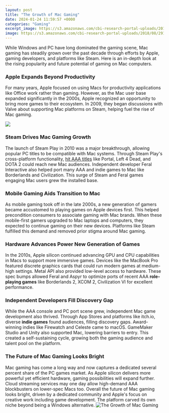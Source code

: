 ```yaml
---
layout: post
title: "The Growth of Mac Gaming"
date: 2024-01-24 11:59:57 +0000
categories: "Gaming"
excerpt_image: https://s3.amazonaws.com/cbi-research-portal-uploads/2018/08/29100052/Mobile-Gaming-Growth-Final.png
image: https://s3.amazonaws.com/cbi-research-portal-uploads/2018/08/29100052/Mobile-Gaming-Growth-Final.png
---
```


While Windows and PC have long dominated the gaming scene, Mac gaming has steadily grown over the past decade through efforts by Apple, gaming developers, and platforms like Steam. Here is an in-depth look at the rising popularity and future potential of gaming on Mac computers.
### Apple Expands Beyond Productivity
For many years, Apple focused on using Macs for productivity applications like Office work rather than gaming. However, as the Mac user base expanded significantly in the 2000s, Apple recognized an opportunity to bring more games to their ecosystem. In 2009, they began discussions with Valve about supporting Mac platforms on Steam, helping fuel the rise of Mac gaming. 

![](https://images.lemonly.com/wp-content/uploads/2011/12/27141954/Pando_F2P-Growth_Final.jpg)
### Steam Drives Mac Gaming Growth
The launch of Steam Play in 2010 was a major breakthrough, allowing popular PC titles to be compatible with Mac systems. Through Steam Play's cross-platform functionality, [hit AAA titles](https://store.fi.io.vn/womens-cute-doberman-pinscher-dog-pup-sleeping-v-neck-t-shirt/men&) like Portal, Left 4 Dead, and DOTA 2 could reach new Mac audiences. Independent developer Feral Interactive also helped port many AAA and indie games to Mac like Borderlands and Civilization. This surge of Steam and Feral games engaging Mac users grew the installed base.
### Mobile Gaming Aids Transition to Mac
As mobile gaming took off in the late 2000s, a new generation of gamers became accustomed to playing games on Apple devices first. This helped precondition consumers to associate gaming with Mac brands. When these mobile-first gamers upgraded to Mac laptops and computers, they expected to continue gaming on their new devices. Platforms like Steam fulfilled this demand and removed prior stigma around Mac gaming.
### Hardware Advances Power New Generation of Games  
In the 2010s, Apple silicon continued advancing GPU and CPU capabilities in Macs to support more immersive games. Devices like the MacBook Pro featured discrete graphics cards that could run modern games at medium-high settings. Metal API also provided low-level access to hardware. These spec bumps allowed Feral and Aspyr to optimize ports of recent AAA **role-playing games** like Borderlands 2, XCOM 2, Civilization VI for excellent performance.
### Independent Developers Fill Discovery Gap
While the AAA console and PC port scene grew, independent Mac game development also thrived. Through App Stores and platforms like itch.io, diverse **indie games** found audiences, filling discovery gaps. Award-winning indies like Firewatch and Celeste came to macOS. GameMaker Studio and Unity also supported Mac, lowering barriers to entry. This created a self-sustaining cycle, growing both the gaming audience and talent pool on the platform. 
### The Future of Mac Gaming Looks Bright
Mac gaming has come a long way and now captures a dedicated several percent share of the PC games market. As Apple silicon delivers more powerful yet efficient hardware, gaming possibilities will expand further. Cloud streaming services may one day allow high-demand AAA blockbusters on lower-spec Macs too. Overall the future of Mac gaming looks bright, driven by a dedicated community and Apple's focus on creative work including game development. The platform carved its own niche beyond being a Windows alternative.
![The Growth of Mac Gaming](https://s3.amazonaws.com/cbi-research-portal-uploads/2018/08/29100052/Mobile-Gaming-Growth-Final.png)